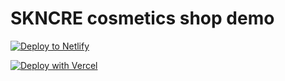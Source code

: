 # SKNCRE cosmetics shop demo

[![Deploy to Netlify](https://www.netlify.com/img/deploy/button.svg)](https://app.netlify.com/start/deploy?repository=https://github.com/timbenniks/hygraph-cosmetics-shop-demo-next)

[![Deploy with Vercel](https://vercel.com/button)](https://vercel.com/new/clone?repository-url=https%3A%2F%2Fgithub.com%2Ftimbenniks%2Fhygraph-cosmetics-shop-demo-next&env=NEXT_HYGRAPH_ENDPOINT&envDescription=Hygraph%20Performance%20endpioint&project-name=hygraph-cosmetics-shop-demo-next&repository-name=hygraph-cosmetics-shop-demo-next&demo-title=Hygraph%20Cosmetics%20Shop%20Demo&demo-description=Commerce%20demo%20with%20composability%20inthe%20cosmetics%20space&demo-url=https%3A%2F%2Fskncre-cosmetics-hygraph.vercel.app%2F&demo-image=https%3A%2F%2Fmedia.graphassets.com%2F2rkpPVMT6mliFXMg3AYS)
